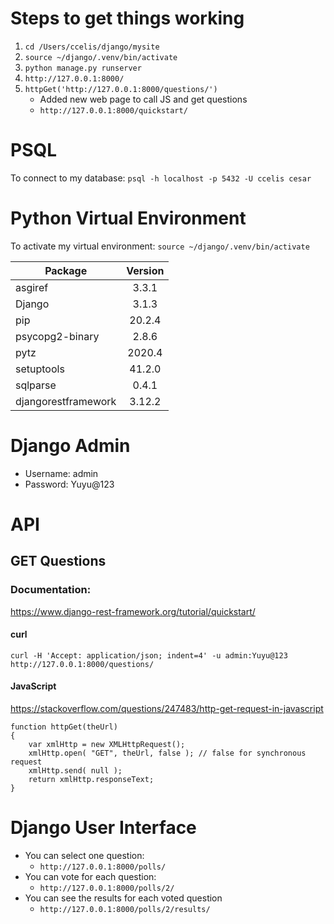 # Steps to get things working
1. `cd /Users/ccelis/django/mysite`
1. `source ~/django/.venv/bin/activate`
1. `python manage.py runserver`
1. `http://127.0.0.1:8000/`
1. `httpGet('http://127.0.0.1:8000/questions/')`
    * Added new web page to call JS and get questions
    * `http://127.0.0.1:8000/quickstart/`
# PSQL

To connect to my database:
`psql -h localhost -p 5432 -U ccelis cesar`

# Python Virtual Environment

To activate my virtual environment:
`source ~/django/.venv/bin/activate`

| Package             | Version |
| ------------------- |:-------:|
| asgiref             | 3.3.1   |
| Django              | 3.1.3   |
| pip                 | 20.2.4  |
| psycopg2-binary     | 2.8.6   |
| pytz                | 2020.4  |
| setuptools          | 41.2.0  |
| sqlparse            | 0.4.1   |
| djangorestframework | 3.12.2  |

# Django Admin

* Username: admin
* Password: Yuyu@123

# API 
## GET Questions
### Documentation: 
https://www.django-rest-framework.org/tutorial/quickstart/
#### curl
`curl -H 'Accept: application/json; indent=4' -u admin:Yuyu@123 http://127.0.0.1:8000/questions/`
#### JavaScript
https://stackoverflow.com/questions/247483/http-get-request-in-javascript
```
function httpGet(theUrl)
{
    var xmlHttp = new XMLHttpRequest();
    xmlHttp.open( "GET", theUrl, false ); // false for synchronous request
    xmlHttp.send( null );
    return xmlHttp.responseText;
}
```
# Django User Interface
* You can select one question:
  * `http://127.0.0.1:8000/polls/`
* You can vote for each question:
  * `http://127.0.0.1:8000/polls/2/`
* You can see the results for each voted question
  * `http://127.0.0.1:8000/polls/2/results/`
